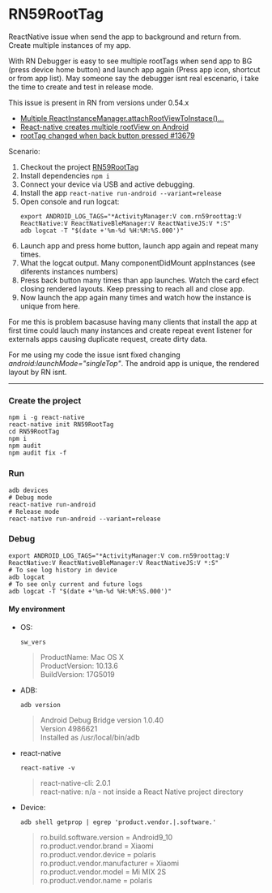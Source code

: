 # RN59RootTag

ReactNative issue when send the app to background and return from. Create multiple instances of my app.

With RN Debugger is easy to see multiple rootTags when send app to BG (press device home button) and launch app again (Press app icon, shortcut or from app list). May someone say the debugger isnt real escenario, i take the time to create and test in release mode.

This issue is present in RN from versions under 0.54.x

- [Multiple ReactInstanceManager.attachRootViewToInstace()...](https://github.com/facebook/react-native/issues/18081)
- [React-native creates multiple rootView on Android](https://stackoverflow.com/questions/48987915/react-native-creates-multiple-rootview-on-android)
- [rootTag changed when back button pressed #13679](https://github.com/facebook/react-native/issues/13679)

Scenario:

1. Checkout the project [RN59RootTag](https://github.com/castocolina/RN59RootTag)
2. Install dependencies `npm i`
3. Connect your device via USB and active debugging.
4. Install the app `react-native run-android --variant=release`
5. Open console and run logcat:
   ```
   export ANDROID_LOG_TAGS="*ActivityManager:V com.rn59roottag:V ReactNative:V ReactNativeBleManager:V ReactNativeJS:V *:S"
   adb logcat -T "$(date +'%m-%d %H:%M:%S.000')"
   ```
6. Launch app and press home button, launch app again and repeat many times.
7. What the logcat output. Many componentDidMount appInstances (see diferents instances numbers)
8. Press back button many times than app launches. Watch the card efect closing rendered layouts. Keep pressing to reach all and close app.
9. Now launch the app again many times and watch how the instance is unique from here.

For me this is problem bacasuse having many clients that install the app at first time could lauch many instances and create repeat event listener for externals apps causing duplicate request, create dirty data.

For me using my code the issue isnt fixed changing _android:launchMode="singleTop"_. The android app is unique, the rendered layout by RN isnt.

---

### Create the project

    npm i -g react-native
    react-native init RN59RootTag
    cd RN59RootTag
    npm i
    npm audit
    npm audit fix -f

### Run

    adb devices
    # Debug mode
    react-native run-android
    # Release mode
    react-native run-android --variant=release

### Debug

    export ANDROID_LOG_TAGS="*ActivityManager:V com.rn59roottag:V ReactNative:V ReactNativeBleManager:V ReactNativeJS:V *:S"
    # To see log history in device
    adb logcat
    # To see only current and future logs
    adb logcat -T "$(date +'%m-%d %H:%M:%S.000')"

#### My environment

- OS:

  `sw_vers`

  > ProductName: Mac OS X<br/>
  > ProductVersion: 10.13.6<br/>
  > BuildVersion: 17G5019

- ADB:

  `adb version`

  > Android Debug Bridge version 1.0.40<br/>
  > Version 4986621<br/>
  > Installed as /usr/local/bin/adb

- react-native

  `react-native -v`

  > react-native-cli: 2.0.1 <br/>
  > react-native: n/a - not inside a React Native project directory

- Device:

  `adb shell getprop | egrep 'product.vendor.|.software.'`

  > ro.build.software.version = Android9_10<br/>
  > ro.product.vendor.brand = Xiaomi<br/>
  > ro.product.vendor.device = polaris<br/>
  > ro.product.vendor.manufacturer = Xiaomi<br/>
  > ro.product.vendor.model = Mi MIX 2S<br/>
  > ro.product.vendor.name = polaris
